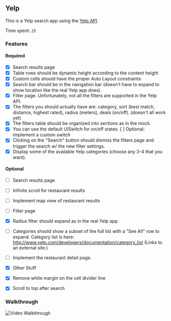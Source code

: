 ## Yelp

This is a Yelp search app using the [Yelp API](http://developer.rottentomatoes.com/docs/read/JSON).

Time spent: `25`

### Features

#### Required

- [X] Search results page
- [X] Table rows should be dynamic height according to the content height
- [X] Custom cells should have the proper Auto Layout constraints
- [X] Search bar should be in the navigation bar (doesn't have to expand to show location like the real Yelp app does).
- [X] Filter page. Unfortunately, not all the filters are supported in the Yelp API.
- [X] The filters you should actually have are: category, sort (best match, distance, highest rated), radius (meters), deals (on/off). (doesn't all work yet)
- [X] The filters table should be organized into sections as in the mock.
- [X] You can use the default UISwitch for on/off states. [ ] Optional: implement a custom switch
- [X] Clicking on the "Search" button should dismiss the filters page and trigger the search w/ the new filter settings.
- [X] Display some of the available Yelp categories (choose any 3-4 that you want).

#### Optional

- [ ] Search results page
- [ ] Infinite scroll for restaurant results
- [ ] Implement map view of restaurant results
- [ ] Filter page
- [X] Radius filter should expand as in the real Yelp app
- [ ] Categories should show a subset of the full list with a "See All" row to expand. Category list is here: http://www.yelp.com/developers/documentation/category_list (Links to an external site.)
- [ ] Implement the restaurant detail page.


- [X] Other Stuff
- [X] Remove white margin on the cell divider line
- [X] Scroll to top after search

### Walkthrough

![Video Walkthrough](https://github.com/jinst3r/Yelp/blob/master/walkthroughvideo1.gif)
